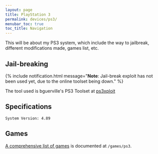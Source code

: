 ```yaml
---
layout: page
title: PlayStation 3
permalink: devices/ps3/
menubar_toc: true
toc_title: Navigation
---
```


This will be about my PS3 system, which include the way to jailbreak, different modifications made, games list, etc.

## Jail-breaking

{% include notification.html 
message="**Note**: Jail-break exploit has not been used yet, due to the online toolset being down."  %}

The tool used is bguerville's PS3 Toolset at [ps3xploit](https://ps3xploit.me/)

## Specifications

    System Version: 4.89

## Games

[A comprehensive list of games](../../games/ps3/) is documented at `/games/ps3`.
